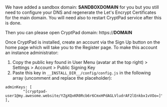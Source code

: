 We have added a sandbox domain: __SANDBOXDOMAIN__ for you but you still need to configure your DNS and regenerate the Let's Encrypt Certificates for the main domain.
You will need also to restart CryptPad service after this is done.

Then you can please open CryptPad domain: https://__DOMAIN__

Once CryptPad is installed, create an account via the Sign Up button on the home page which will take you to the Register page.
To make this account an instance administrator:

1. Copy the public key found in User Menu (avatar at the top right) > Settings > Account > Public Signing Key
2. Paste this key in `__INSTALL_DIR__/config/config.js` in the following array (uncomment and replace the placeholder):

```
adminKeys: [
        "[cryptpad-user1@my.awesome.website/YZgXQxKR0Rcb6r6CmxHPdAGLVludrAF2lEnkbx1vVOo=]",
],
```
